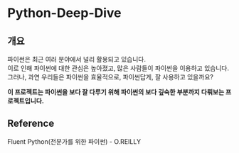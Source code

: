 # Python-Deep-Dive
## 개요
파이썬은 최근 여러 분야에서 널리 활용되고 있습니다.  
이로 인해 파이썬에 대한 관심은 높아졌고, 많은 사람들이 파이썬을 이용하고 있습니다.  
그러나, 과연 우리들은 파이썬을 효율적으로, 파이썬답게, 잘 사용하고 있을까요?  

**이 프로젝트는 파이썬을 보다 잘 다루기 위해 파이썬의 보다 깊숙한 부분까지 다뤄보는 프로젝트입니다.**



## Reference
Fluent Python(전문가를 위한 파이썬) - O.REILLY

